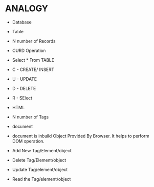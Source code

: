 # ANALOGY

- Database
- Table
- N number of Records
- CURD Operation
- Select \* From TABLE
- C - CREATE/ INSERT
- U - UPDATE
- D - DELETE
- R - SElect

- HTML
- N number of Tags
- document
- document is inbuild Object Provided By Browser.
  It helps to perform DOM operation.
- Add New Tag/Element/object
- Delete Tag/Element/object
- Update Tag/element/object
- Read the Tag/element/object
